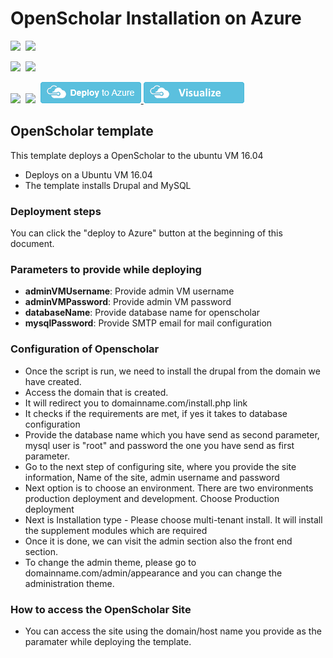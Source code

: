 # OpenScholar Installation on Azure

<IMG SRC="https://azbotstorage.blob.core.windows.net/badges/OpenScholar/PublicLastTestDate.svg" />&nbsp;
<IMG SRC="https://azbotstorage.blob.core.windows.net/badges/OpenScholar/PublicDeployment.svg" />&nbsp;

<IMG SRC="https://azbotstorage.blob.core.windows.net/badges/OpenScholar/FairfaxLastTestDate.svg" />&nbsp;
<IMG SRC="https://azbotstorage.blob.core.windows.net/badges/OpenScholar/FairfaxDeployment.svg" />&nbsp;

<IMG SRC="https://azbotstorage.blob.core.windows.net/badges/OpenScholar/BestPracticeResult.svg" />&nbsp;
<IMG SRC="https://azbotstorage.blob.core.windows.net/badges/OpenScholar/CredScanResult.svg" />&nbsp;
<a href="https://portal.azure.com/#create/Microsoft.Template/uri/https%3A%2F%2Fraw.githubusercontent.com%2FAzure%2Fazure-quickstart-templates%2Fmaster%2FOpenScholar%2Fazuredeploy.json" target="_blank">
    <img src="https://raw.githubusercontent.com/Azure/azure-quickstart-templates/master/1-CONTRIBUTION-GUIDE/images/deploytoazure.png"/>
</a>
<a href="http://armviz.io/#/?load=https%3A%2F%2Fraw.githubusercontent.com%2FAzure%2Fazure-quickstart-templates%2Fmaster%2FOpenScholar%2Fazuredeploy.json" target="_blank">
    <img src="https://raw.githubusercontent.com/Azure/azure-quickstart-templates/master/1-CONTRIBUTION-GUIDE/images/visualizebutton.png"/>
</a>

## OpenScholar template 

This template deploys a OpenScholar to the ubuntu VM 16.04
* Deploys on a Ubuntu VM 16.04
* The template installs Drupal and MySQL


### Deployment steps

You can click the "deploy to Azure" button at the beginning of this document.

### Parameters to provide while deploying

+ **adminVMUsername**: Provide admin VM username
+ **adminVMPassword**: Provide admin VM password
+ **databaseName**: Provide database name for openscholar
+ **mysqlPassword**: Provide SMTP email for mail configuration

### Configuration of Openscholar 

* Once the script is run, we need to install the drupal from the domain we have created.
* Access the domain that is created.
* It will redirect you to domainname.com/install.php link
* It checks if the requirements are met, if yes it takes to database configuration
* Provide the database name which you have send as second parameter, mysql user is "root" and password the one you have send as first parameter.
* Go to the next step of configuring site, where you provide the site information, Name of the site, admin username and password
* Next option is to choose an environment. There are two environments production deployment and development. Choose Production deployment
* Next is Installation type - Please choose multi-tenant install. It will install the supplement modules which are required
* Once it is done, we can visit the admin section also the front end section.
* To change the admin theme, please go to domainname.com/admin/appearance and you can change the administration theme.

### How to access the OpenScholar Site
* You can access the site using the domain/host name you provide as the paramater while deploying the template. 
